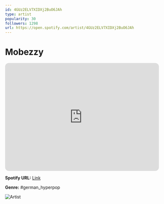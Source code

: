 ```yaml
---
id: 4GUz2ELV7XIDXj2BuO6JAh
type: artist
popularity: 30
followers: 1298
url: https://open.spotify.com/artist/4GUz2ELV7XIDXj2BuO6JAh
---
```

# Mobezzy

<iframe style="border-radius:12px" src="https://open.spotify.com/embed/artist/4GUz2ELV7XIDXj2BuO6JAh" width="100%" height="352" frameBorder="0" allowfullscreen="" allow="autoplay; clipboard-write; encrypted-media; fullscreen; picture-in-picture" loading="lazy"></iframe>

**Spotify URL:** [Link](https://open.spotify.com/artist/4GUz2ELV7XIDXj2BuO6JAh)

**Genre:**  #german_hyperpop

![Artist](https://i.scdn.co/image/ab6761610000e5eb349fa25293783fb32cab0a8c)
